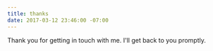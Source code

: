 ```yaml
---
title: thanks
date: 2017-03-12 23:46:00 -07:00
---
```


Thank you for getting in touch with me. I'll get back to you promptly.